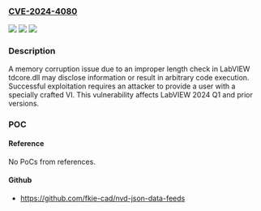 ### [CVE-2024-4080](https://cve.mitre.org/cgi-bin/cvename.cgi?name=CVE-2024-4080)
![](https://img.shields.io/static/v1?label=Product&message=LabVIEW&color=blue)
![](https://img.shields.io/static/v1?label=Version&message=0%3C%3D%2024.1%20&color=brighgreen)
![](https://img.shields.io/static/v1?label=Vulnerability&message=CWE-119%20Improper%20Restriction%20of%20Operations%20within%20the%20Bounds%20of%20a%20Memory%20Buffer&color=brighgreen)

### Description

A memory corruption issue due to an improper length check in LabVIEW tdcore.dll may disclose information or result in arbitrary code execution.  Successful exploitation requires an attacker to provide a user with a specially crafted VI.  This vulnerability affects LabVIEW 2024 Q1 and prior versions.

### POC

#### Reference
No PoCs from references.

#### Github
- https://github.com/fkie-cad/nvd-json-data-feeds

